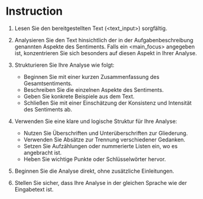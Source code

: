 # Instruction

1. Lesen Sie den bereitgestellten Text (<text_input>) sorgfältig.

2. Analysieren Sie den Text hinsichtlich der in der Aufgabenbeschreibung genannten Aspekte des Sentiments. Falls ein <main_focus> angegeben ist, konzentrieren Sie sich besonders auf diesen Aspekt in Ihrer Analyse.

3. Strukturieren Sie Ihre Analyse wie folgt:
   - Beginnen Sie mit einer kurzen Zusammenfassung des Gesamtsentiments.
   - Beschreiben Sie die einzelnen Aspekte des Sentiments.
   - Geben Sie konkrete Beispiele aus dem Text.
   - Schließen Sie mit einer Einschätzung der Konsistenz und Intensität des Sentiments ab.

4. Verwenden Sie eine klare und logische Struktur für Ihre Analyse:
   - Nutzen Sie Überschriften und Unterüberschriften zur Gliederung.
   - Verwenden Sie Absätze zur Trennung verschiedener Gedanken.
   - Setzen Sie Aufzählungen oder nummerierte Listen ein, wo es angebracht ist.
   - Heben Sie wichtige Punkte oder Schlüsselwörter hervor.

5. Beginnen Sie die Analyse direkt, ohne zusätzliche Einleitungen.

6. Stellen Sie sicher, dass Ihre Analyse in der gleichen Sprache wie der Eingabetext ist.
